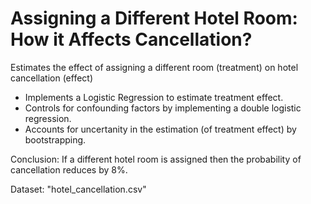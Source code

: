 # Assigning a Different Hotel Room: How it Affects Cancellation?
Estimates the effect of assigning a different room (treatment) on hotel cancellation (effect)

* Implements a Logistic Regression to estimate treatment effect.
* Controls for confounding factors by implementing a double logistic regression.
* Accounts for uncertanity in the estimation (of treatment effect) by bootstrapping.

Conclusion: If a different hotel room is assigned then the probability of cancellation reduces by 8%.

Dataset: "hotel_cancellation.csv"

